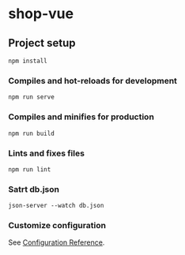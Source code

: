 # shop-vue

## Project setup
```
npm install
```

### Compiles and hot-reloads for development
```
npm run serve
```

### Compiles and minifies for production
```
npm run build
```

### Lints and fixes files
```
npm run lint
```

### Satrt db.json

```
json-server --watch db.json
```

### Customize configuration
See [Configuration Reference](https://cli.vuejs.org/config/).
